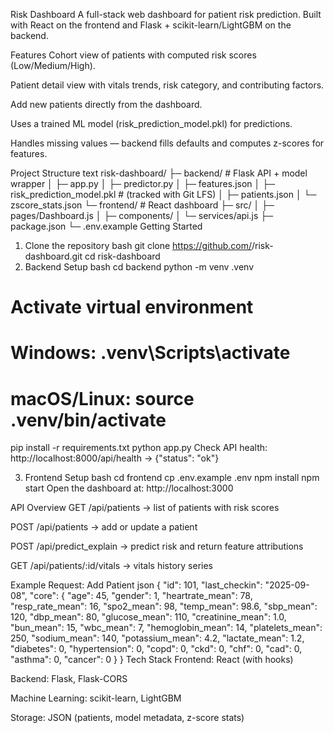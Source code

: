 Risk Dashboard
A full-stack web dashboard for patient risk prediction.
Built with React on the frontend and Flask + scikit-learn/LightGBM on the backend.

Features
Cohort view of patients with computed risk scores (Low/Medium/High).

Patient detail view with vitals trends, risk category, and contributing factors.

Add new patients directly from the dashboard.

Uses a trained ML model (risk_prediction_model.pkl) for predictions.

Handles missing values — backend fills defaults and computes z-scores for features.

Project Structure
text
risk-dashboard/
├─ backend/                  # Flask API + model wrapper
│  ├─ app.py
│  ├─ predictor.py
│  ├─ features.json
│  ├─ risk_prediction_model.pkl   # (tracked with Git LFS)
│  ├─ patients.json
│  └─ zscore_stats.json
└─ frontend/                 # React dashboard
   ├─ src/
   │  ├─ pages/Dashboard.js
   │  ├─ components/
   │  └─ services/api.js
   ├─ package.json
   └─ .env.example
Getting Started
1. Clone the repository
bash
git clone https://github.com/<your-username>/risk-dashboard.git
cd risk-dashboard
2. Backend Setup
bash
cd backend
python -m venv .venv

# Activate virtual environment
# Windows: .venv\Scripts\activate
# macOS/Linux: source .venv/bin/activate

pip install -r requirements.txt
python app.py
Check API health:
http://localhost:8000/api/health → {"status": "ok"}

3. Frontend Setup
bash
cd frontend
cp .env.example .env
npm install
npm start
Open the dashboard at: http://localhost:3000

API Overview
GET /api/patients → list of patients with risk scores

POST /api/patients → add or update a patient

POST /api/predict_explain → predict risk and return feature attributions

GET /api/patients/:id/vitals → vitals history series

Example Request: Add Patient
json
{
  "id": 101,
  "last_checkin": "2025-09-08",
  "core": {
    "age": 45,
    "gender": 1,
    "heartrate_mean": 78,
    "resp_rate_mean": 16,
    "spo2_mean": 98,
    "temp_mean": 98.6,
    "sbp_mean": 120,
    "dbp_mean": 80,
    "glucose_mean": 110,
    "creatinine_mean": 1.0,
    "bun_mean": 15,
    "wbc_mean": 7,
    "hemoglobin_mean": 14,
    "platelets_mean": 250,
    "sodium_mean": 140,
    "potassium_mean": 4.2,
    "lactate_mean": 1.2,
    "diabetes": 0,
    "hypertension": 0,
    "copd": 0,
    "ckd": 0,
    "chf": 0,
    "cad": 0,
    "asthma": 0,
    "cancer": 0
  }
}
Tech Stack
Frontend: React (with hooks)

Backend: Flask, Flask-CORS

Machine Learning: scikit-learn, LightGBM

Storage: JSON (patients, model metadata, z-score stats)

